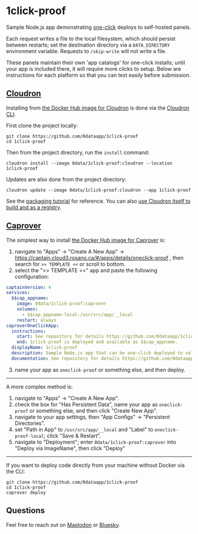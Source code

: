 # 1click-proof

Sample Node.js app demonstrating [one-click](https://easyindie.app) deploys to self-hosted panels.

Each request writes a file to the local filesystem, which should persist between restarts; set the destination directory via a `DATA_DIRECTORY` environment variable. Requests to `/skip-write` will not write a file.

These panels maintain their own 'app catalogs' for one-click installs; until your app is included there, it will require more clicks to setup. Below are instructions for each platform so that you can test easily before submission.

## [Cloudron](https://cloudron.io)

Installing from [the Docker Hub image for Cloudron](https://hub.docker.com/repository/docker/0data/1click-proof/tags/cloudron) is done via the [Cloudron CLI](https://docs.cloudron.io/packaging/cli/).

First clone the project locally:

```
git clone https://github.com/0dataapp/1click-proof
cd 1click-proof
```

Then from the project directory, run the `install` command:

```
cloudron install --image 0data/1click-proof:cloudron --location 1click-proof
```

Updates are also done from the project directory:

```
cloudron update --image 0data/1click-proof:cloudron --app 1click-proof
```

See the [packaging tutorial](https://docs.cloudron.io/packaging/tutorial/) for reference. You can also [use Cloudron itself to build and as a registry](https://rosano.ca/log/01hs9tx1ytkp3kb0v03pdpm08a).

## [Caprover](https://caprover.com)

The simplest way to install [the Docker Hub image for Caprover](https://hub.docker.com/repository/docker/0data/1click-proof/tags/caprover) is:

1. navigate to "Apps" → "Create A New App" → https://captain.cloud3.rosano.ca/#/apps/details/oneclick-proof
, then search for `>> TEMPLATE <<` or scroll to bottom.
2. select the ">> TEMPLATE <<" app and paste the following configuration:

```yaml
captainVersion: 4
services:
  $$cap_appname:
    image: 0data/1click-proof:caprover
    volumes:
      - $$cap_appname-local:/usr/src/app/__local
    restart: always
caproverOneClickApp:
  instructions:
    start: See repository for details https://github.com/0dataapp/1click-proof
    end: 1click-proof is deployed and available as $$cap_appname. 
  displayName: 1click-proof
  description: Sample Node.js app that can be one-click deployed to self-hosted panels.
  documentation: See repository for details https://github.com/0dataapp/1click-proof
```

3. name your app as `oneclick-proof` or something else, and then deploy.

---

A more complex method is:

1. navigate to "Apps" → "Create A New App".
2. check the box for "Has Persistent Data", name your app as `oneclick-proof` or something else, and then click "Create New App".
3. navigate to your app settings, then "App Configs" → "Persistent Directories".
4. set "Path in App" to `/usr/src/app/__local` and "Label" to `oneclick-proof-local`; click "Save & Restart".
5. navigate to "Deployment"; enter `0data/1click-proof:caprover` into "Deploy via ImageName", then click "Deploy"

---

If you want to deploy code directly from your machine without Docker via the CLI:

```
git clone https://github.com/0dataapp/1click-proof
cd 1click-proof
caprover deploy
```

## Questions

Feel free to reach out on [Mastodon](https://rosano.ca/mastodon) or [Bluesky](https://rosano.ca/bluesky).
